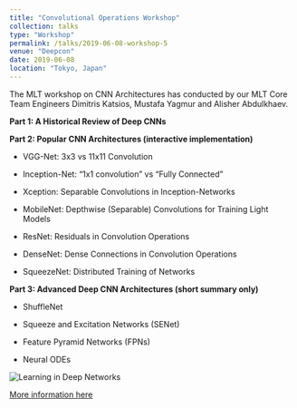 ```yaml
---
title: "Convolutional Operations Workshop"
collection: talks
type: "Workshop"
permalink: /talks/2019-06-08-workshop-5
venue: "Deepcon"
date: 2019-06-08
location: "Tokyo, Japan"
---
```


The MLT workshop on CNN Architectures has conducted by our MLT Core Team Engineers Dimitris Katsios, Mustafa Yagmur and Alisher Abdulkhaev.

__Part 1: A Historical Review of Deep CNNs__

__Part 2: Popular CNN Architectures (interactive implementation)__

- VGG-Net: 3x3 vs 11x11 Convolution

- Inception-Net: “1x1 convolution” vs “Fully Connected”

- Xception: Separable Convolutions in Inception-Networks

- MobileNet: Depthwise (Separable) Convolutions for Training Light Models

- ResNet: Residuals in Convolution Operations

- DenseNet: Dense Connections in Convolution Operations

- SqueezeNet: Distributed Training of Networks

__Part 3: Advanced Deep CNN Architectures (short summary only)__

- ShuffleNet

- Squeeze and Excitation Networks (SENet)

- Feature Pyramid Networks (FPNs)

- Neural ODEs


![Learning in Deep Networks](https://alisher-ai.github.io/files/2019-06-08-workshop-5.png)

[More information here](https://www.meetup.com/Machine-Learning-Tokyo/events/261792822/)


